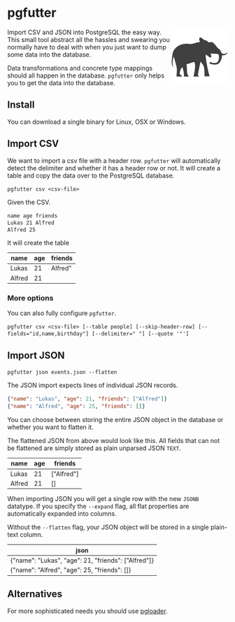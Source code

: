 # pgfutter

<img align="right" alt="elephant" src="elephant.png" />

Import CSV and JSON into PostgreSQL the easy way.
This small tool abstract all the hassles and swearing you normally
have to deal with when you just want to dump some data into the database.

Data transformations and concrete type mappings should all happen in the
database. `pgfutter` only helps you to get the data into the database.


## Install

You can download a single binary for Linux, OSX or Windows.

## Import CSV

We want to import a csv file with a header row.
`pgfutter` will automatically detect the delimiter and whether it has
a header row or not. It will create a table and copy the data over to the
PostgreSQL database.

```
pgfutter csv <csv-file>
```

Given the CSV.

```
name age friends
Lukas 21 Alfred
Alfred 25 
```

It will create the table

name   | age | friends
-------|-----|--------
Lukas  | 21  | Alfred"
Alfred | 21  |

### More options

You can also fully configure `pgfutter`.

```
pgfutter csv <csv-file> [--table people] [--skip-header-row] [--fields="id,name,birthday"] [--delimiter=" "] [--quote '"']
```

## Import JSON

```
pgfutter json events.json --flatten
```

The JSON import expects lines of individual JSON records.

```json
{"name": "Lukas", "age": 21, "friends": ["Alfred"]}
{"name": "Alfred", "age": 25, "friends": []}
```

You can choose between storing the entire JSON object in the database or whether you want to flatten it.

The flattened JSON from above would look like this.
All fields that can not be flattened are simply stored as plain unparsed JSON `TEXT`.

name   | age | friends
-------|-----|--------
Lukas  | 21  | ["Alfred"]
Alfred | 21  | []

When importing JSON you will get a single row with the new `JSONB` datatype.
If you specify the `--expand` flag, all flat properties are automatically
expanded into columns.

Without the `--flatten` flag, your JSON object will be stored in a single plain-text column.

json                                                |
----------------------------------------------------|
{"name": "Lukas", "age": 21, "friends": ["Alfred"]} |
{"name": "Alfred", "age": 25, "friends": []}        |

## Alternatives

For more sophisticated needs you should use [pgloader](http://pgloader.io).
